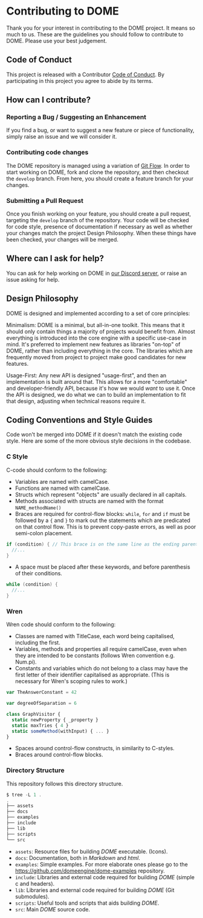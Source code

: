 # Contributing to DOME

Thank you for your interest in contributing to the DOME project. It means so much to us.
These are the guidelines you should follow to contribute to DOME. Please use your best judgement.

## Code of Conduct

This project is released with a Contributor [Code of Conduct](https://github.com/domeengine/dome/blob/main/CODE_OF_CONDUCT.md). 
By participating in this project you agree to abide by its terms.

## How can I contribute?

### Reporting a Bug / Suggesting an Enhancement

If you find a bug, or want to suggest a new feature or piece of functionality, simply raise an issue and we will consider it.

### Contributing code changes

The DOME repository is managed using a variation of [Git Flow](https://www.atlassian.com/git/tutorials/comparing-workflows/gitflow-workflow). In order to start working on DOME, fork and clone the repository, and then checkout the `develop` branch. From here, you should create a feature branch for your changes.

### Submitting a Pull Request

Once you finish working on your feature, you should create a pull request, targeting the `develop` branch of the repository.
Your code will be checked for code style, presence of documentation if necessary as well as whether your changes match the project Design Philosophy.
When these things have been checked, your changes will be merged.

## Where can I ask for help?

You can ask for help working on DOME in [our Discord server](https://discord.gg/Py96zeH), or raise an issue asking for help.

## Design Philosophy

DOME is designed and implemented according to a set of core principles:

Minimalism: DOME is a minimal, but all-in-one toolkit. This means that it should only contain things a majority of projects would benefit from. Almost everything is introduced into the core engine with a specific use-case in mind. It's preferred to implement new features as libraries "on-top" of DOME, rather than including everything in the core. The libraries which are frequently moved from project to project make good candidates for new features.

Usage-First: Any new API is designed "usage-first", and then an implementation is built around that. This allows for a more "comfortable" and developer-friendly API, because it's how we would _want_ to use it. Once the API is designed, we do what we can to build an implementation to fit that design, adjusting when technical reasons require it.

## Coding Conventions and Style Guides

Code won't be merged into DOME if it doesn't match the existing code style. Here are some of the more obvious style decisions in the codebase.

### C Style

C-code should conform to the following:

* Variables are named with camelCase.
* Functions are named with camelCase.
* Structs which represent "objects" are usually declared in all capitals.
* Methods associated with structs are named with the format `NAME_methodName()`
* Braces are required for control-flow blocks: `while`, `for` and `if` must be followed by a `{` and `}` to mark out the statements which are predicated on that control flow. This is to prevent copy-paste errors, as well as poor semi-colon placement.

```c
if (condition) { // This brace is on the same line as the ending parenthesis.
  //...
}
```

* A space must be placed after these keywords, and before parenthesis of their conditions.

```c
while (condition) {
  //...
}
```

### Wren

Wren code should conform to the following:

* Classes are named with TitleCase, each word being capitalised, including the first.
* Variables, methods and properties all require camelCase, even when they are intended to be constants (follows Wren convention e.g. Num.pi).
* Constants and variables which do not belong to a class may have the first letter of their identifier capitalised as appropriate. (This is necessary for Wren's scoping rules to work.)

```js
var TheAnswerConstant = 42

var degreeOfSeparation = 6

class GraphVisitor {
  static newProperty { _property }
  static maxTries { 4 }
  static someMethod(withInput) { ... }
}
```

* Spaces around control-flow constructs, in similarity to C-styles.
* Braces around control-flow blocks.

### Directory Structure

This repository follows this directory structure.

```scala
$ tree -L 1 .
.
├── assets
├── docs
├── examples
├── include
├── lib
├── scripts
└── src
```

- `assets`: Resource files for building _DOME_ executable. (Icons).
- `docs`: Documentation, both in _Markdown_ and _html_.
- `examples`: Simple examples. For more elaborate ones please go to the https://github.com/domeengine/dome-examples repository.
- `include`: Libraries and external code required for building _DOME_ (simple c and headers).
- `lib`: Libraries and external code required for building _DOME_ (Git submodules).
- `scripts`: Useful tools and scripts that aids building _DOME_.
- `src`: Main _DOME_ source code.
